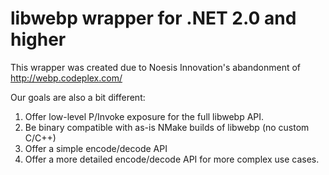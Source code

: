 ﻿# libwebp wrapper for .NET 2.0 and higher

This wrapper was created due to Noesis Innovation's abandonment of http://webp.codeplex.com/

Our goals are also a bit different:

1. Offer low-level P/Invoke exposure for the full libwebp API.
2. Be binary compatible with as-is NMake builds of libwebp (no custom C/C++)
3. Offer a simple encode/decode API
4. Offer a more detailed encode/decode API for more complex use cases.

